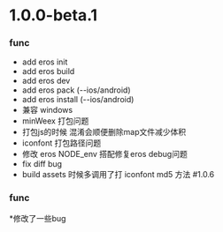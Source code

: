# 1.0.0-beta.1
### func
* add eros init
* add eros build
* add eros dev
* add eros pack (--ios/android)
* add eros install (--ios/android)
* 兼容 windows
* minWeex 打包问题
* 打包js的时候 混淆会顺便删除map文件减少体积
* iconfont 打包路径问题
* 修改 eros NODE_env 搭配修复eros debug问题
* fix diff bug
* build assets 时候多调用了打 iconfont md5 方法
#1.0.6
### func
*修改了一些bug